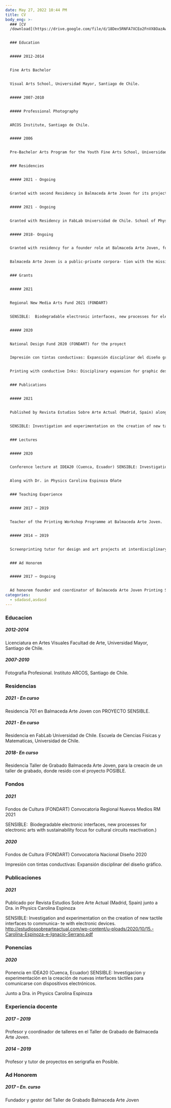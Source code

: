 ```yaml
---
date: May 27, 2022 10:44 PM
title: CV
body_eng: >-
  ### [CV
  /download](https://drive.google.com/file/d/18Dex5RNFA7XCEo2FnVX8OazAwNJd654v/view?usp=sharing)


  ### Education


  ##### 2012-2014


  Fine Arts Bachelor


  Visual Arts School, Universidad Mayor, Santiago de Chile.


  ##### 2007-2010


  ##### Professional Photography


  ARCOS Institute, Santiago de Chile.


  ##### 2006


  Pre-Bachelor Arts Program for the Youth Fine Arts School, Universidad de Chile


  ### Residencies


  ##### 2021 - Ongoing


  Granted with second Residency in Balmaceda Arte Joven for its project SENSIBLE.


  ##### 2021 - Ongoing


  Granted with Residency in FabLab Universidad de Chile. School of Physical and Mathematical Sciences. Universidad de Chile.


  ##### 2018- Ongoing


  Granted with residency for a founder role at Balmaceda Arte Joven, for the creation of a printing studio with its proyect POSIBLE, creative interdisci- plinary printing studio.


  Balmaceda Arte Joven is a public-private corpora- tion with the mission to bring art education to the youth.


  ### Grants


  ##### 2021


  Regional New Media Arts Fund 2021 (FONDART) 


  SENSIBLE:  Biodegradable electronic interfaces, new processes for electronic arts with sustainability focus for cultural circuits reactivation.)


  ##### 2020


  National Design Fund 2020 (FONDART) for the proyect 


  Impresión con tintas conductivas: Expansión disciplinar del diseño gráfico.


  Printing with conductive Inks: Disciplinary expansion for graphic design. 


  ### Publications


  ##### 2021


  Published by Revista Estudios Sobre Arte Actual (Madrid, Spain) along with Dr. in Physics Carolina Espinoza


  SENSIBLE: Investigation and experimentation on the creation of new tactile interfaces to communica- te with electronic devices. http://estudiossobrearteactual.com/wp-content/u- ploads/2020/10/15.-Carolina-Espinoza-e-Ignacio-Serrano.pdf


  ### Lectures


  ##### 2020


  Conference lecture at IDEA20 (Cuenca, Ecuador) SENSIBLE: Investigation and experimentation on the creation of new tactile interfaces to communicate with electronic devices.


  Along with Dr. in Physics Carolina Espinoza Oñate


  ### Teaching Experience


  ##### 2017 – 2019


  Teacher of the Printing Workshop Programme at Balmaceda Arte Joven.


  ##### 2014 – 2019


  Screenprinting tutor for design and art projects at interdisciplinary studio POSIBLE.


  ### Ad Honorem


  ##### 2017 – Ongoing


  Ad honorem founder and coordinator of Balmaceda Arte Joven Printing Studio for printing education for the youth.
categories:
  - sdadasd,asdasd
---
```

### Educacion

##### 2012-2014

Licenciatura en Artes Visuales
Facultad de Arte, Universidad Mayor, Santiago de Chile.


##### 2007-2010

Fotografia Profesional.
Instituto ARCOS, Santiago de Chile.



### Residencias

##### 2021 - En curso

Residencia 701 en Balmaceda Arte Joven con PROYECTO SENSIBLE.

##### 2021 - En curso

Residencia en FabLab Universidad de Chile. Escuela de Ciencias Fisicas y Matematicas, Universidad de Chile.

##### 2018- En curso

Residencia Taller de Grabado Balmaceda Arte Joven, para la creacin de un taller de grabado, donde resido con el proyecto POSIBLE.



### Fondos

##### 2021

Fondos de Cultura (FONDART) Convocatoria Regional Nuevos Medios RM 2021

SENSIBLE:  Biodegradable electronic interfaces, new processes for electronic arts with sustainability focus for cultural circuits reactivation.)

##### 2020

Fondos de Cultura (FONDART) Convocatoria Nacional Diseño 2020

Impresión con tintas conductivas: Expansión disciplinar del diseño gráfico.



### Publicaciones

##### 2021

Publicado por Revista Estudios Sobre Arte Actual (Madrid, Spain) junto a Dra. in Physics Carolina Espinoza

SENSIBLE: Investigation and experimentation on the creation of new tactile interfaces to communica- te with electronic devices. http://estudiossobrearteactual.com/wp-content/u-ploads/2020/10/15.-Carolina-Espinoza-e-Ignacio-Serrano.pdf

### Ponencias

##### 2020

Ponencia en IDEA20 (Cuenca, Ecuador) 
SENSIBLE: Investigacion y experimentación en la creación de nuevas interfaces táctiles para comunicarse con dispositivos electrónicos.

Junto a Dra. in Physics Carolina Espinoza

### Experiencia docente

##### 2017 – 2019

Profesor y coordinador de talleres en el Taller de Grabado de Balmaceda Arte Joven.

##### 2014 – 2019

Profesor y tutor de proyectos en serigrafia en Posible.


### Ad Honorem

##### 2017 – En. curso

Fundador y gestor del Taller de Grabado Balmaceda Arte Joven 